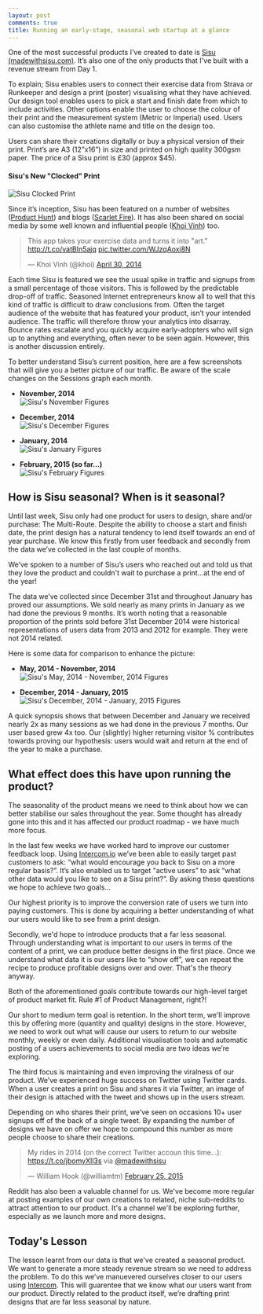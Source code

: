```yaml
---
layout: post
comments: true
title: Running an early-stage, seasonal web startup at a glance
---
```


One of the most successful products I've created to date is [Sisu (madewithsisu.com)](https://www.madewithsisu.com/?ref=1PRyhasi). It’s also one of the only products that I've built with a revenue stream from Day 1.

To explain; Sisu enables users to connect their exercise data from Strava or Runkeeper and design a print (poster) visualising what they have achieved. Our design tool enables users to pick a start and finish date from which to include activities. Other options enable the user to choose the colour of their print and the measurement system (Metric or Imperial) used. Users can also customise the athlete name and title on the design too.

Users can share their creations digitally or buy a physical version of their print. Print’s are A3 (12”x16”) in size and printed on high quality 300gsm paper. The price of a Sisu print is £30 (approx $45).

#### Sisu's New "Clocked" Print
![Sisu Clocked Print](/images/seasonal-app/clocked-pair.png "Sisu Clocked Print")

Since it’s inception, Sisu has been featured on a number of websites ([Product Hunt](http://www.producthunt.com/posts/sisu)) and blogs ([Scarlet Fire](http://www.scarletfire.co.uk/sisu-gps-art/)). It has also been shared on social media by some well known and influential people ([Khoi Vinh](https://twitter.com/khoi/status/461636625685286912)) too. 

<blockquote class="twitter-tweet" lang="en"><p>This app takes your exercise data and turns it into &quot;art.&quot; <a href="http://t.co/vatBIn5ajq">http://t.co/vatBIn5ajq</a> <a href="http://t.co/WJzqAoxi8N">pic.twitter.com/WJzqAoxi8N</a></p>&mdash; Khoi Vinh (@khoi) <a href="https://twitter.com/khoi/status/461636625685286912">April 30, 2014</a></blockquote>

Each time Sisu is featured we see the usual spike in traffic and signups from a small percentage of those visitors. This is followed by the predictable drop-off of traffic. Seasoned Internet entrepreneurs know all to well that this kind of traffic is difficult to draw conclusions from. Often the target audience of the website that has featured your product, isn’t your intended audience. The traffic will therefore throw your analytics into disarray. Bounce rates escalate and you quickly acquire early-adopters who will sign up to anything and everything, often never to be seen again. However, this is another discussion entirely.

To better understand Sisu’s current position, here are a few screenshots that will give you a better picture of our traffic. Be aware of the scale changes on the Sessions graph each month.

* **November, 2014**   
![Sisu's November Figures](/images/seasonal-app/sisu-november.png "Sisu's November Figures")

* **December, 2014**   
![Sisu's December Figures](/images/seasonal-app/sisu-december.png "Sisu's December Figures")

* **January, 2014**   
![Sisu's January Figures](/images/seasonal-app/sisu-january.png "Sisu's January Figures")

* **February, 2015 (so far…)**   
![Sisu's February Figures](/images/seasonal-app/sisu-february.png "Sisu's February Figures")

## How is Sisu seasonal? When is it seasonal?
Until last week, Sisu only had one product for users to design, share and/or purchase: The Multi-Route. Despite the ability to choose a start and finish date, the print design has a natural tendency to lend itself towards an end of year purchase. We know this firstly from user feedback and secondly from the data we’ve collected in the last couple of months.

We’ve spoken to a number of Sisu’s users who reached out and told us that they love the product and couldn't wait to purchase a print…at the end of the year!

The data we’ve collected since December 31st and throughout January has proved our assumptions. We sold nearly as many prints in January as we had done the previous 9 months. It’s worth noting that a reasonable proportion of the prints sold before 31st December 2014 were historical representations of users data from 2013 and 2012 for example. They were not 2014 related. 

Here is some data for comparison to enhance the picture:

* **May, 2014 - November, 2014**    
![Sisu's May, 2014 - November, 2014 Figures](/images/seasonal-app/sisu-may-november.png "Sisu's May, 2014 - November, 2014 Figures")

* **December, 2014 - January, 2015**    
![Sisu's December, 2014 - January, 2015 Figures](/images/seasonal-app/sisu-december-january.png "Sisu's December, 2014 - January, 2015 Figures")

A quick synopsis shows that between December and January we received nearly 2x as many sessions as we had done in the previous 7 months. Our user based grew 4x too. Our (slightly) higher returning visitor % contributes towards proving our hypothesis: users would wait and return at the end of the year to make a purchase.

## What effect does this have upon running the product?
The seasonality of the product means we need to think about how we can better stabilise our sales throughout the year. Some thought has already gone into this and it has affected our product roadmap - we have much more focus. 

In the last few weeks we have worked hard to improve our customer feedback loop. Using [Intercom.io](https://app.intercom.io/r/izPZDCJeQquA) we’ve been able to easily target past customers to ask: “what would encourage you back to Sisu on a more regular basis?”. It’s also enabled us to target "active users” to ask “what other data would you like to see on a Sisu print?”. By asking these questions we hope to achieve two goals…

Our highest priority is to improve the conversion rate of users we turn into paying customers. This is done by acquiring a better understanding of what our users would like to see from a print design.

Secondly, we'd hope to introduce products that a far less seasonal. Through understanding what is important to our users in terms of the content of a print, we can produce better designs in the first place. Once we understand what data it is our users like to “show off”, we can repeat the recipe to produce profitable designs over and over. That's the theory anyway.

Both of the aforementioned goals contribute towards our high-level target of product market fit. Rule #1 of Product Management, right?!

Our short to medium term goal is retention. In the short term, we'll improve this by offering more (quantity and quality) designs in the store. However, we need to work out what will cause our users to return to our website monthly, weekly or even daily. Additional visualisation tools and automatic posting of a users achievements to social media are two ideas we’re exploring.

The third focus is maintaining and even improving the viralness of our product. We’ve experienced huge success on Twitter using Twitter cards. When a user creates a print on Sisu and shares it via Twitter, an image of their design is attached with the tweet and shows up in the users stream.

Depending on who shares their print, we’ve seen on occasions 10+ user signups off of the back of a single tweet. By expanding the number of designs we have on offer we hope to compound this number as more people choose to share their creations.

<blockquote class="twitter-tweet" lang="en"><p>My rides in 2014 (on the correct Twitter accoun this time...): <a href="https://t.co/jbomyXIl3s">https://t.co/jbomyXIl3s</a> via <a href="https://twitter.com/madewithsisu">@madewithsisu</a></p>&mdash; William Hook (@williamtm) <a href="https://twitter.com/williamtm/status/570726606857220096">February 25, 2015</a></blockquote>

Reddit has also been a valuable channel for us. We've become more regular at posting examples of our own creations to related, niche sub-reddits to attract attention to our product. It's a channel we'll be exploring further, especially as we launch more and more designs.

## Today's Lesson
The lesson learnt from our data is that we've created a seasonal product. We want to generate a more steady revenue stream so we need to address the problem. To do this we’ve manuevered ourselves closer to our users using [Intercom](https://app.intercom.io/r/izPZDCJeQquA). This will guarentee that we know what our users want from our product. Directly related to the product itself, we’re drafting print designs that are far less seasonal by nature.
